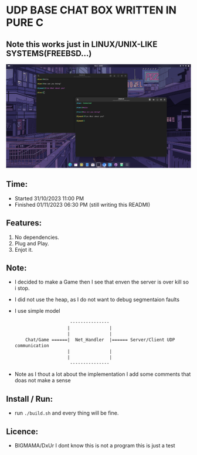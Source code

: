 # UDP BASE CHAT BOX WRITTEN IN PURE C
## Note this works just in LINUX/UNIX-LIKE SYSTEMS(FREEBSD...)

![ScreenShot](assets/screenshot.png)

## Time:
- Started       31/10/2023 11:00 PM
- Finished      01/11/2023 06:30 PM (still writing this READMI)

## Features:
1. No dependencies.
2. Plug and Play.
3. Enjot it.

## Note:
- I decided to make a Game then I see that enven the server is over kill so i stop.
- I did not use the heap, as I do not want to debug segmentaion faults
- I use simple model

    ```
                         ---------------
                        |               |
                        |               |
        Chat/Game ======|  Net_Handler  |====== Server/Client UDP communication
                        |               |
                        |               |
                         ---------------
    ```
- Note as I thout a lot about the implementation I add some comments that doas not make a sense

## Install / Run:
- run `./build.sh` and every thing will be fine.


## Licence:
- BIGMAMA/DxUr I dont know this is not a program this is just a test